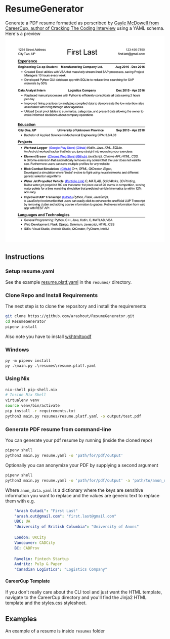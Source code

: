 # ResumeGenerator
Generate a PDF resume formatted as perscribed by [Gayle McDowell from CareerCup, author of Cracking The Coding Interview](https://www.careercup.com/resume)
using a YAML schema.
Here's a preview ![preview of resume generated](preview_resume.png)
## Instructions

### Setup resume.yaml
See the example [resume.platf.yaml](resumes/resume.platf.yaml) in the `resumes/`
directory.

### Clone Repo and Install Requirements
The next step is to clone the repository and install the requirements
```bash
git clone https://github.com/arashout/ResumeGenerator.git
cd ResumeGenerator
pipenv install
```
Also note you have to install [wkhtmltopdf](https://github.com/pdfkit/pdfkit/wiki/Installing-WKHTMLTOPDF)

### Windows
```
py -m pipenv install
py .\main.py .\resumes\resume.platf.yaml
```
### Using Nix
```bash
nix-shell pip-shell.nix
# Inside Nix Shell
virtualenv venv
source venv/bin/activate
pip install -r requirements.txt
python3 main.py resumes/resume.platf.yaml -o output/test.pdf
```

### Generate PDF resume from command-line
You can generate your pdf resume by running (inside the cloned repo)
```bash
pipenv shell
python3 main.py resume.yaml -o 'path/for/pdf/output'
```
Optionally you can anonymize your PDF by supplying a second argument
```bash
pipenv shell
python3 main.py resume.yaml -o 'path/for/pdf/output' -a 'path/to/anon_data.yaml'
```
Where `anon_data.yaml` is a dictionary where the keys are sensitive information
you want to replace and the values are generic text to replace them with
e.g.
```yaml
    "Arash Outadi": "First Last" 
    "arash.out@gmail.com": "first.last@gmail.com"
    UBC: UA
    "University of British Columbia": "University of Anons"

    London: UKCity
    Vancouver: CADCity
    BC: CADProv

    Ravelin: Fintech Startup
    Andritz: Pulp & Paper
    "Canadian Logistics": "Logistics Company"
```

#### CareerCup Template
If you don't really care about the CLI tool and just want the HTML template, navigate to the CareerCup directory and you'll find the Jinja2 HTML template and the styles.css stylesheet.

## Examples
An example of a resume is inside `resumes` folder
